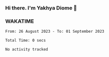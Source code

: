 ### Hi there. I'm Yakhya Diome 👋

### WAKATIME
<!--START_SECTION:waka-->

```txt
From: 26 August 2023 - To: 01 September 2023

Total Time: 0 secs

No activity tracked
```

<!--END_SECTION:waka-->
